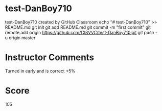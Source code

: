 # test-DanBoy710
test-DanBoy710 created by GitHub Classroom
echo "# test-DanBoy710" >> README.md
git init
git add README.md
git commit -m "first commit"
git remote add origin https://github.com/CISVVC/test-DanBoy710.git
git push -u origin master

# Instructor Comments
Turned in early and is correct +5%
# Score
105
